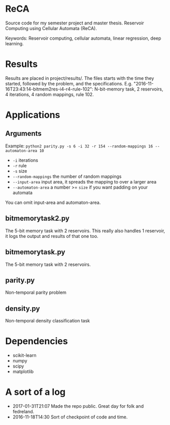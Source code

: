 # ReCA
Source code for my semester project and master thesis. Reservoir Computing using Cellular Automata (ReCA).

Keywords: Reservoir computing, cellular automata, linear regression, deep learning.

# Results

Results are placed in project/results/.
The files starts with the time they started, followed by the problem, and the specifications.
E.g. "2016-11-16T23:43:14-bitmem2res-i4-r4-rule-102": N-bit-memory task, 2 reservoirs, 4 iterations, 4 random mappings, rule 102.

# Applications

## Arguments

Example: `python2 parity.py -s 6 -i 32 -r 154 --random-mappings 16 --automaton-area 10`
* `-i` iterations
* `-r` rule
* `-s` size
* `--random-mappings` the number of random mappings
* `--input-area` input area, it spreads the mapping to over a larger area
* `--automaton-area` a number >= `size` if you want padding on your automata

You can omit input-area and automaton-area.

## bitmemorytask2.py

The 5-bit memory task with 2 reservoirs. This really also handles 1 reservoir, it logs the output and results of that one too.

## bitmemorytask.py

The 5-bit memory task with 2 reservoirs.

## parity.py

Non-temporal parity problem

## density.py

Non-temporal density classification task

# Dependencies

* scikit-learn
* numpy
* scipy
* matplotlib

# A sort of a log

* 2017-01-31T21:07 Made the repo public. Great day for folk and fedreland.
* 2016-11-18T14:30 Sort of checkpoint of code and time.

